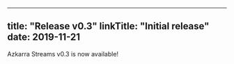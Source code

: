 
---
title: "Release v0.3"
linkTitle: "Initial release"
date: 2019-11-21
---

Azkarra Streams v0.3 is now available!

